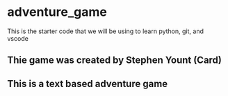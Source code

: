 
# adventure_game
This is the starter code that we will be using to learn python, git, and vscode

## Thie game was created by Stephen Yount (Card)

## This is a text based adventure game

